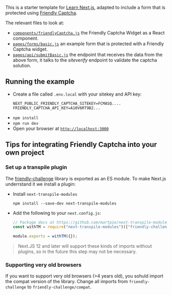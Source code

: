 This is a starter template for [Learn Next.js](https://nextjs.org/learn), adapted to include a form that is protected using [Friendly Captcha](https://friendlycaptcha.com).

The relevant files to look at:

- [`components/friendlyCaptcha.js`](/components/friendlyCaptcha.js) the Friendly Captcha Widget as a React component.
- [`pages/forms/basic.js`](/pages/forms/basic.js) an example form that is protected with a Friendly Captcha widget.
- [`pages/api/submitBasic.js`](/pages/api/submitBasic.js) the endpoint that receives the data from the above form, it talks to the _siteverify_ endpoint to validate the captcha solution.

## Running the example

- Create a file called `.env.local` with your sitekey and API key:
  ```env
  NEXT_PUBLIC_FRIENDLY_CAPTCHA_SITEKEY=FCMASQ....
  FRIENDLY_CAPTCHA_API_KEY=A10V6RT9B2...
  ```
- `npm install`
- `npm run dev`
- Open your browser at [`http://localhost:3000`](http://localhost:3000)

## Tips for integrating Friendly Captcha into your own project

### Set up a transpile plugin

The [friendly-challenge](https://github.com/friendlycaptcha/friendly-challenge) library is exported as an ES module. To make Next.js underrstand it we install a plugin:

- Install `next-transpile-modules`
  ```shell
  npm install --save-dev next-transpile-modules
  ```
- Add the following to your `next.config.js`:

  ```javascript
  // Package docs at https://github.com/martpie/next-transpile-modules
  const withTM = require("next-transpile-modules")(["friendly-challenge"]);

  module.exports = withTM({});
  ```

> Next.JS 12 and later will support these kinds of imports without plugins, so in the future this step may not be necessary.

### Supporting very old browsers

If you want to support very old browsers (>4 years old), you sohuld import the compat version of the library. Change all imports from `friendly-challenge` to `friendly-challenge/compat`.
